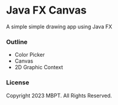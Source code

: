 # Java FX Canvas

A simple simple drawing app using Java FX

### Outline
- Color Picker
- Canvas
- 2D Graphic Context

### License
Copyright 2023 MBPT. All Rights Reserved.